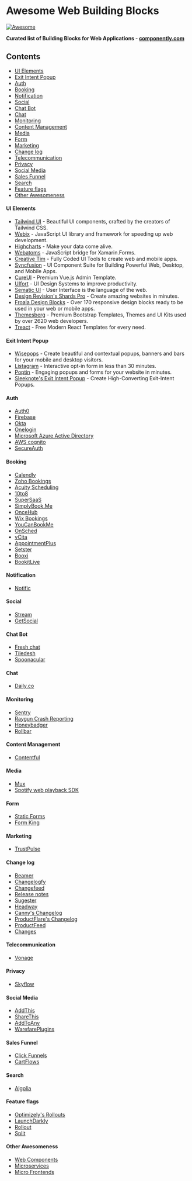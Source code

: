 # Awesome Web Building Blocks

[![Awesome](https://awesome.re/badge-flat2.svg)](https://awesome.re)

**Curated list of Building Blocks for Web Applications - [componently.com](https://www.componently.com/?utm_source=github-awesome-components)**

<!-- START doctoc generated TOC please keep comment here to allow auto update -->
<!-- DON'T EDIT THIS SECTION, INSTEAD RE-RUN doctoc TO UPDATE -->
## Contents

- [UI Elements](#ui-elements)
- [Exit Intent Popup](#exit-intent-popup)
- [Auth](#auth)
- [Booking](#booking)
- [Notification](#notification)
- [Social](#social)
- [Chat Bot](#chat-bot)
- [Chat](#chat)
- [Monitoring](#monitoring)
- [Content Management](#content-management)
- [Media](#media)
- [Form](#form)
- [Marketing](#marketing)
- [Change log](#change-log)
- [Telecommunication](#telecommunication)
- [Privacy](#privacy)
- [Social Media](#social-media)
- [Sales Funnel](#sales-funnel)
- [Search](#search)
- [Feature flags](#feature-flags)
- [Other Awesomeness](#other-awesomeness)

<!-- END doctoc generated TOC please keep comment here to allow auto update -->

#### UI Elements

- [Tailwind UI](https://tailwindui.com/) - Beautiful UI components, crafted by the creators of Tailwind CSS.
- [Webix](https://webix.com/) - JavaScript UI library and framework for speeding up web development.
- [Highcharts](https://www.highcharts.com/) - Make your data come alive.
- [Webatoms](https://www.webatoms.in) - JavaScript bridge for Xamarin.Forms.
- [Creative Tim](https://www.creative-tim.com/) - Fully Coded UI Tools to create web and mobile apps.
- [Syncfusion](https://www.syncfusion.com/) - UI Component Suite for Building Powerful Web, Desktop, and Mobile Apps.
- [CureUI](https://coreui.io/pro/vue) - Premium Vue.js Admin Template.
- [UIfort](https://uifort.com/) - UI Design Systems to improve productivity.
- [Sematic UI](https://semantic-ui.com/) - User Interface is the language of the web.
- [Design Revision's Shards Pro](https://designrevision.com/downloads/shards-pro) - Create amazing websites in minutes.
- [Froala Design Blocks](https://froala.com/design-blocks/) - Over 170 responsive design blocks ready to be used in your web or mobile apps.
- [Themesberg](https://themesberg.com) - Premium Bootstrap Templates, Themes and UI Kits used by over 2620 web developers.
- [Treact](https://treact.owaiskhan.me/) - Free Modern React Templates for every need.

#### Exit Intent Popup
- [Wisepops](https://wisepops.com/) - Create beautiful and contextual popups, banners and bars for your mobile and desktop visitors.
- [Listagram](https://www.listagram.com) - Interactive opt-in form in less than 30 minutes.
- [Poptin](https://www.poptin.com) - Engaging popups and forms for your website in minutes.
- [Sleeknote's Exit Intent Popup](https://sleeknote.com/exit-intent-popup) - Create High-Converting Exit-Intent Popups.

#### Auth
- [Auth0](https://auth0.com/)
- [Firebase](https://firebase.google.com)
- [Okta](https://www.okta.com/)
- [Onelogin](https://www.onelogin.com/)
- [Microsoft Azure Active Directory](https://azure.microsoft.com/en-us/services/active-directory/#security)
- [AWS cognito](https://aws.amazon.com/cognito/)
- [SecureAuth](https://www.secureauth.com/products/identity-platform)

#### Booking
- [Calendly](https://calendly.com/)
- [Zoho Bookings](https://www.zoho.com/bookings/)
- [Acuity Scheduling](https://acuityscheduling.com/)
- [10to8](https://10to8.com/)
- [SuperSaaS](https://www.supersaas.com/)
- [SimplyBook.Me](https://simplybook.me/)
- [OnceHub](https://www.oncehub.com/)
- [Wix Bookings](https://www.wix.com/online/booking-system)
- [YouCanBookMe](https://youcanbook.me/)
- [OnSched](https://www.onsched.com/)
- [vCita](https://vcita.com/)
- [AppointmentPlus](https://www.appointmentplus.com/)
- [Setster](https://www.setster.com/)
- [Booxi](https://www.booxi.com/)
- [BookitLive](https://www.bookitlive.net/)

#### Notification
- [Notific](https://notific.io/)

#### Social
- [Stream](https://getstream.io/)
-	[GetSocial](https://www.getsocial.im)

#### Chat Bot
- [Fresh chat](https://www.freshworks.com/live-chat-software/)
- [Tiledesh](https://www.tiledesk.com/)
- [Spoonacular](https://spoonacular.com/chatbot)

#### Chat
- [Daily.co](https://www.daily.co/)

#### Monitoring
- [Sentry](https://sentry.io/for/vue)
- [Raygun Crash Reporting](https://raygun.com/platform/crash-reporting)
- [Honeybadger](https://www.honeybadger.io/)
- [Rollbar](https://rollbar.com/)

#### Content Management
- [Contentful](https://www.contentful.com)

#### Media
- [Mux](https://mux.com/)
- [Spotify web playback SDK](https://developer.spotify.com/documentation/web-playback-sdk/)

#### Form
- [Static Forms](https://www.staticforms.xyz/)
- [Form King](https://www.formking.io/)

#### Marketing
- [TrustPulse](https://trustpulse.com/)

#### Change log
- [Beamer](https://www.getbeamer.com)
- [Changelogfy](https://changelogfy.com/)
- [Changefeed](https://changefeed.app/)
- [Release notes](https://releasenotes.io)
- [Sugester](https://sugester.com)
- [Headway](https://headwayapp.co/)
- [Canny's Changelog](https://canny.io/features/changelog)
- [ProductFlare's Changelog](https://www.productflare.com/changelog)
- [ProductFeed](https://productfeed.app)
- [Changes](https://changes.blue)

#### Telecommunication
- [Vonage](https://www.vonage.com/)

#### Privacy
- [Skyflow](https://www.skyflow.com/)

#### Social Media
- [AddThis](https://www.addthis.com/)
- [ShareThis](https://sharethis.com/)
- [AddToAny](https://www.addtoany.com/)
- [WarefarePlugins](https://warfareplugins.com/)

#### Sales Funnel
- [Click Funnels](https://www.clickfunnels.com/)
- [CartFlows](https://cartflows.com/)

#### Search
- [Algolia](https://www.algolia.com/)

#### Feature flags
- [Optimizely's Rollouts](https://www.optimizely.com/rollouts/?ref=nav)
- [LaunchDarkly](https://launchdarkly.com/)
- [Rollout](https://rollout.io/)
- [Split](https://www.split.io/)

#### Other Awesomeness
- [Web Components](https://github.com/mateusortiz/webcomponents-the-right-way)
- [Microservices](https://github.com/mfornos/awesome-microservices)
- [Micro Frontends](https://github.com/ChristianUlbrich/awesome-microfrontends)

